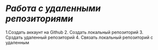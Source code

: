 # ***Работа с удаленными репозиториями***

1.Создать аккаунт на Github
2. Создать локальный репозиторий 
3. Срздать удаленный репозиторий 
4. Связать локальный репозиторий с удаленным 